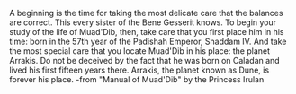 A beginning is the time for taking the most delicate care that the balances are correct. 
This every sister of the Bene Gesserit knows. To begin your study of the life of Muad'Dib, 
then, take care that you first place him in his time: born in the 57th year of the 
Padishah Emperor, Shaddam IV. And take the most special care that you locate Muad'Dib in 
his place: the planet Arrakis. Do not be deceived by the fact that he was born on Caladan 
and lived his first fifteen years there. Arrakis, the planet known as Dune, is forever 
his place. -from "Manual of Muad'Dib" by the Princess Irulan
